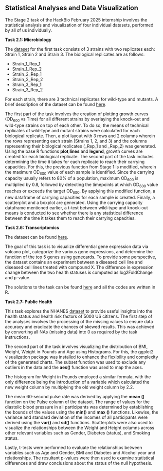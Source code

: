 ## Statistical Analyses and Data Visualization 

The Stage 2 task of the HackBio February 2025 internship involves the statistical analysis and visualization of four individual datasets, performed by all of us individually.

**Task 2.1: Microbiology**

The [dataset](https://github.com/HackBio-Internship/2025_project_collection/blob/main/Python/Dataset/mcgc_METADATA.txt) for the first task consists of 3 strains with two replicates each: Strain 1, Strain 2 and Strain 3. The biological replicates are as follows:

* Strain_1_Rep_1
* Strain_1_Rep_2
* Strain_2_Rep_1
* Strain_2_Rep_2
* Strain_3_Rep_1
* Strain_3_Rep_2

For each strain, there are 3 technical replicates for wild-type and mutants. A brief description of the dataset can be found [here](https://raw.githubusercontent.com/HackBio-Internship/2025_project_collection/refs/heads/main/Python/Dataset/mcgc.tsv).

The first part of the task involves the creation of plotting growth curves (OD<sub>600</sub> vs Time) for all different strains by overlaying the knock-out and wild-type strains on top of each other. To do so, the means of technical replicates of wild-type and mutant strains were calculated for each biological replicate. Then, a plot layout with 3 rows and 2 columns wherein the rows representing each strain (Strains 1, 2, and 3) and the columns representing their biological replicates (_Rep_1 and _Rep_2) was generated. Using the base R functions **plot**,**lines** and **legend**, growth curves are created for each biological replicate. The second part of the task includes determining the time it takes for each replicate to reach their carrying capacities. For this, the previous function from Stage 1 is modified, wherein the maximum OD<sub>600</sub> value of each sample is identified. Since the carrying capacity usually refers to 80% of a population, maximum OD<sub>600</sub> is multiplied by 0.8, followed by detecting the timepoints at which OD<sub>600</sub> value reaches or exceeds the target OD<sub>600</sub>. By applying this modified function, a new dataframe of carrying capacities for each sample is created. 
Finally, a scatterplot and a boxplot are generated. Using the carrying capacity dataframe mentioned earlier, a t-test between wild-type and knock-out means is conducted to see whether there is any statistical difference between the time it takes them to reach their carrying capacities. 


**Task 2.6: Transcriptomics**

The dataset can be found [here](https://gist.githubusercontent.com/stephenturner/806e31fce55a8b7175af/raw/1a507c4c3f9f1baaa3a69187223ff3d3050628d4/results.txt).

The goal of this task is to visualize differential gene expression data via volcano plot, categorize the various gene expressions, and determine the function of the top 5 genes using [genecards](https://www.genecards.org/). 
To provide some perspective, the dataset contains an experiment between a diseased cell line and diseased cell lines treated with compound X. The difference in expression change between the two health statuses is computed as log2FoldChange and p-value.

The solutions to the task can be found [here](https://github.com/meltemktn/Team-Arginine-HackBio/blob/main/stage-2/Transcriptomics_task.R) and all the codes are written in R. 


**Task 2.7: Public Health**

This task explores the NHANES [dataset](https://raw.githubusercontent.com/HackBio-Internship/public_datasets/main/R/nhanes.csv) to provide useful insights into the health status and health risk factors of 5000 US citizens. The first step of the analyses involves the processing of the missing values to ensure data accuracy and eradicate the chances of skewed results. This was achieved by converting all NAs (missing data) into 0 as required by the task instructions.

The second part of the task involves visualizing the distribution of BMI, Weight, Weight in Pounds and Age using Histograms. For this, the ggplot2 visualization package was installed to enhance the flexibility and complexity of the generated charts. The subset function was used to exclude any outliers in the data and the **aes()** function was used to map the axes.

The histogram for Weight in Pounds employed a similar formula, with the only difference being the introduction of a variable which calculated the new weight column by multiplying the old weight column by 2.2.

The mean 60-second pulse rate was derived by applying the **mean ()** function on the Pulse column of the dataset. The range of values for the diastolic blood pressure in all participants was determined by establishing the bounds of the values using the **min()** and **max ()** functions.
Likewise, the variance and standard deviation of the incomes of all participants were derived using the **var()** and **sd()** functions.
Scatterplots were also used to visualize the relationships between the Weight and Height columns across other relevant variables such as Gender, Diabetes (status), and Smoking status.

Lastly, t-tests were performed to evaluate the relationships between variables such as Age and Gender, BMI and Diabetes and Alcohol year and relationships. The resultant p-values were then used to examine statistical differences and draw conclusions about the status of the null hypothesis.

